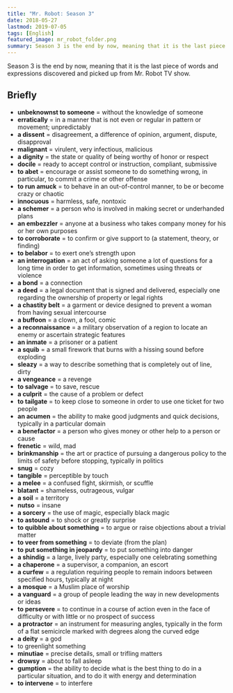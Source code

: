 ```yaml
---
title: "Mr. Robot: Season 3"
date: 2018-05-27
lastmod: 2019-07-05
tags: [English]
featured_image: mr_robot_folder.png
summary: Season 3 is the end by now, meaning that it is the last piece of words and expressions discovered and picked up from Mr. Robot TV show.
---
```


Season 3 is the end by now, meaning that it is the last piece of words and expressions discovered and picked up from Mr. Robot TV show.

## Briefly

- **unbeknownst to someone** = without the knowledge of someone
- **erratically** = in a manner that is not even or regular in pattern or movement; unpredictably
- **a dissent** = disagreement, a difference of opinion, argument, dispute, disapproval
- **malignant** = virulent, very infectious, malicious
- **a dignity** = the state or quality of being worthy of honor or respect
- **docile** = ready to accept control or instruction, compliant, submissive
- **to abet** = encourage or assist someone to do something wrong, in particular, to commit a crime or other offense
- **to run amuck** = to behave in an out-of-control manner, to be or become crazy or chaotic
- **innocuous** = harmless, safe, nontoxic
- **a schemer** = a person who is involved in making secret or underhanded plans
- **an embezzler** = anyone at a business who takes company money for his or her own purposes
- **to corroborate** = to confirm or give support to (a statement, theory, or finding)
- **to belabor** = to exert one’s strength upon
- **an interrogation** = an act of asking someone a lot of questions for a long time in order to get information, sometimes using threats or violence
- **a bond** = a connection
- **a deed** = a legal document that is signed and delivered, especially one regarding the ownership of property or legal rights
- **a chastity belt** = a garment or device designed to prevent a woman from having sexual intercourse
- **a buffoon** = a clown, a fool, comic
- **a reconnaissance** = a military observation of a region to locate an enemy or ascertain strategic features
- **an inmate** = a prisoner or a patient
- **a squib** = a small firework that burns with a hissing sound before exploding
- **sleazy** = a way to describe something that is completely out of line, dirty
- **a vengeance** = a revenge
- **to salvage** = to save, rescue
- **a culprit** = the cause of a problem or defect
- **to tailgate** = to keep close to someone in order to use one ticket for two people
- **an acumen** = the ability to make good judgments and quick decisions, typically in a particular domain
- **a benefactor** = a person who gives money or other help to a person or cause
- **frenetic** = wild, mad
- **brinkmanship** = the art or practice of pursuing a dangerous policy to the limits of safety before stopping, typically in politics
- **snug** = cozy
- **tangible** = perceptible by touch
- **a melee** = a confused fight, skirmish, or scuffle
- **blatant** = shameless, outrageous, vulgar
- **a soil** = a territory
- **nutso** = insane
- **a sorcery** = the use of magic, especially black magic
- **to astound** = to shock or greatly surprise
- **to quibble about something** = to argue or raise objections about a trivial matter
- **to veer from something** = to deviate (from the plan)
- **to put something in jeopardy** = to put something into danger
- **a shindig** = a large, lively party, especially one celebrating something
- **a chaperone** = a supervisor, a companion, an escort
- **a curfew** = a regulation requiring people to remain indoors between specified hours, typically at night
- **a mosque** = a Muslim place of worship
- **a vanguard** = a group of people leading the way in new developments or ideas
- **to persevere** = to continue in a course of action even in the face of difficulty or with little or no prospect of success
- **a protractor** = an instrument for measuring angles, typically in the form of a flat semicircle marked with degrees along the curved edge
- **a deity** = a god
- to greenlight something
- **minutiae** = precise details, small or trifling matters
- **drowsy** = about to fall asleep
- **gumption** = the ability to decide what is the best thing to do in a particular situation, and to do it with energy and determination
- **to intervene** = to interfere